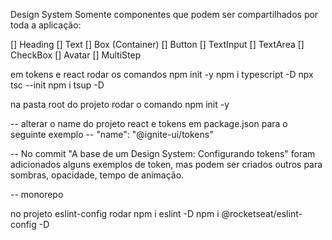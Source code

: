 Design System
Somente componentes que podem ser compartilhados por toda a aplicação:

[] Heading
[] Text
[] Box (Container)
[] Button
[] TextInput
[] TextArea
[] CheckBox
[] Avatar
[] MultiStep

em tokens e react rodar os comandos
npm init -y
npm i typescript -D
npx tsc --init
npm i tsup -D

na pasta root do projeto rodar o comando
npm init -y

-- alterar o name do projeto react e tokens em package.json para o seguinte exemplo
-- "name": "@ignite-ui/tokens"

-- No commit "A base de um Design System: Configurando tokens" foram adicionados alguns exemplos de token, mas podem ser criados outros para sombras, opacidade, tempo de animação.

-- monorepo

no projeto eslint-config rodar
npm i eslint -D
npm i @rocketseat/eslint-config -D
